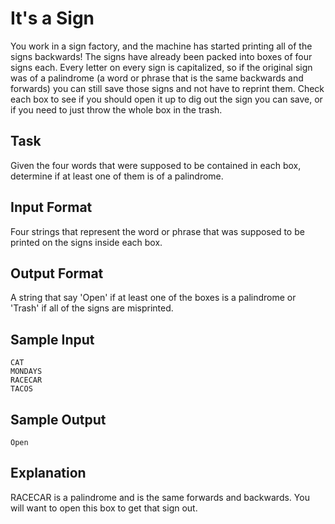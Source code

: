 # It's a Sign

You work in a sign factory, and the machine has started printing all of the signs backwards! The signs have already been packed into boxes of four signs each. Every letter on every sign is capitalized, so if the original sign was of a palindrome (a word or phrase that is the same backwards and forwards) you can still save those signs and not have to reprint them. Check each box to see if you should open it up to dig out the sign you can save, or if you need to just throw the whole box in the trash.

## Task

Given the four words that were supposed to be contained in each box, determine if at least one of them is of a palindrome.

## Input Format

Four strings that represent the word or phrase that was supposed to be printed on the signs inside each box.

## Output Format

A string that say 'Open' if at least one of the boxes is a palindrome or 'Trash' if all of the signs are misprinted.

## Sample Input

```=
CAT
MONDAYS
RACECAR
TACOS
```

## Sample Output

```=
Open
```

## Explanation

RACECAR is a palindrome and is the same forwards and backwards. You will want to open this box to get that sign out.
